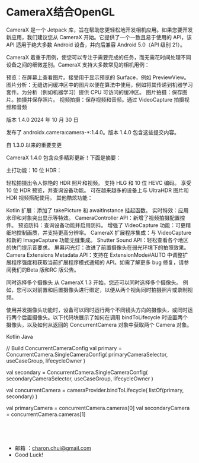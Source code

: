 CameraX结合OpenGL
===


CameraX 是一个 Jetpack 库，旨在帮助您更轻松地开发相机应用。如果您要开发新应用，我们建议您从 CameraX 开始。它提供了一个一致且易于使用的 API，该 API 适用于绝大多数 Android 设备，并向后兼容 Android 5.0（API 级别 21）。


CameraX 着重于用例，使您可以专注于需要完成的任务，而无需花时间处理不同设备之间的细微差别。CameraX 支持大多数常见的相机用例：

预览：在屏幕上查看图片。接受用于显示预览的 Surface，例如 PreviewView。
图片分析：无缝访问缓冲区中的图片以便在算法中使用，例如将其传递到机器学习套件。为分析（例如机器学习）提供 CPU 可访问的缓冲区。
图片拍摄：保存图片。拍摄并保存照片。
视频拍摄：保存视频和音频。通过 VideoCapture 拍摄视频和音频



版本 1.4.0
2024 年 10 月 30 日

发布了 androidx.camera:camera-*:1.4.0。版本 1.4.0 包含这些提交内容。

自 1.3.0 以来的重要变更

CameraX 1.4.0 包含众多精彩更新！下面是摘要：

主打功能：10 位 HDR：

轻松拍摄出令人惊艳的 HDR 照片和视频。
支持 HLG 和 10 位 HEVC 编码。
享受 10 位 HDR 预览，并查询设备功能。
可在越来越多的设备上与 UltraHDR 图片和 HDR 视频搭配使用。
其他酷炫功能：

Kotlin 扩展：添加了 takePicture 和 awaitInstance 挂起函数。
实时特效：应用水印和对象突出显示等特效。
CameraController API：新增了视频拍摄配置控件。
预览防抖：查询设备功能并启用防抖。
增强了 VideoCapture 功能：可更精细地控制画质，并支持更高分辨率。
CameraX 扩展程序集成：与 VideoCapture 和新的 ImageCapture 功能无缝集成。
Shutter Sound API：轻松查看各个地区的快门提示音要求。
屏幕闪光灯：改进了前置摄像头在弱光环境下的拍照效果。
Camera Extensions Metadata API：支持在 ExtensionMode#AUTO 中调整扩展程序强度和获取当前扩展程序模式通知的 API。如需了解更多 bug 修复，请参阅我们的Beta 版和RC 版公告。




同时选择多个摄像头
从 CameraX 1.3 开始，您还可以同时选择多个摄像头。 例如，您可以对前置和后置摄像头进行绑定，以便从两个视角同时拍摄照片或录制视频。

使用并发摄像头功能时，设备可以同时运行两个不同镜头方向的摄像头，或同时运行两个后置摄像头。以下代码块展示了如何在调用 bindToLifecycle 时设置两个摄像头，以及如何从返回的 ConcurrentCamera 对象中获取两个 Camera 对象。

Kotlin
Java

// Build ConcurrentCameraConfig
val primary = ConcurrentCamera.SingleCameraConfig(
    primaryCameraSelector,
    useCaseGroup,
    lifecycleOwner
)

val secondary = ConcurrentCamera.SingleCameraConfig(
    secondaryCameraSelector,
    useCaseGroup,
    lifecycleOwner
)

val concurrentCamera = cameraProvider.bindToLifecycle(
    listOf(primary, secondary)
)

val primaryCamera = concurrentCamera.cameras[0]
val secondaryCamera = concurrentCamera.cameras[1]






​    
---

- 邮箱 ：charon.chui@gmail.com  
- Good Luck! 